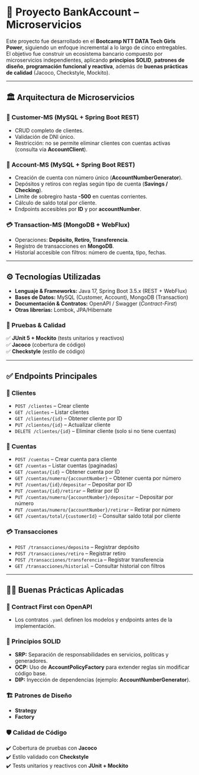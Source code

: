 # 🚀 Proyecto BankAccount – Microservicios

Este proyecto fue desarrollado en el **Bootcamp NTT DATA Tech Girls Power**, siguiendo un enfoque incremental a lo largo de cinco entregables.  
El objetivo fue construir un ecosistema bancario compuesto por microservicios independientes, aplicando **principios SOLID**, **patrones de diseño**, **programación funcional y reactiva**, además de **buenas prácticas de calidad** (Jacoco, Checkstyle, Mockito).

---

## 🏛 Arquitectura de Microservicios

### 👤 Customer-MS (MySQL + Spring Boot REST)  
- CRUD completo de clientes.  
- Validación de DNI único.  
- Restricción: no se permite eliminar clientes con cuentas activas (consulta vía **AccountClient**).  

### 🏦 Account-MS (MySQL + Spring Boot REST)  
- Creación de cuenta con número único (**AccountNumberGenerator**).  
- Depósitos y retiros con reglas según tipo de cuenta (**Savings / Checking**).  
- Límite de sobregiro hasta **-500** en cuentas corrientes.  
- Cálculo de saldo total por cliente.  
- Endpoints accesibles por **ID** y por **accountNumber**.  

### 💳 Transaction-MS (MongoDB + WebFlux)  
- Operaciones: **Depósito, Retiro, Transferencia**.  
- Registro de transacciones en **MongoDB**.  
- Historial accesible con filtros: número de cuenta, tipo, fechas.  

---

## ⚙️ Tecnologías Utilizadas

- **Lenguaje & Frameworks:** Java 17, Spring Boot 3.5.x (REST + WebFlux)  
- **Bases de Datos:** MySQL (Customer, Account), MongoDB (Transaction)  
- **Documentación & Contratos:** OpenAPI / Swagger (*Contract-First*)  
- **Otras librerías:** Lombok, JPA/Hibernate  

### 🧪 Pruebas & Calidad
  ✅ **JUnit 5 + Mockito** (tests unitarios y reactivos)  
  ✅ **Jacoco** (cobertura de código)  
  ✅ **Checkstyle** (estilo de código)  

---

## ✅ Endpoints Principales

### 👤 Clientes
- `POST /clientes` – Crear cliente  
- `GET /clientes` – Listar clientes  
- `GET /clientes/{id}` – Obtener cliente por ID  
- `PUT /clientes/{id}` – Actualizar cliente  
- `DELETE /clientes/{id}` – Eliminar cliente (solo si no tiene cuentas)  

### 🏦 Cuentas
- `POST /cuentas` – Crear cuenta para cliente  
- `GET /cuentas` – Listar cuentas (paginadas)  
- `GET /cuentas/{id}` – Obtener cuenta por ID  
- `GET /cuentas/numero/{accountNumber}` – Obtener cuenta por número  
- `PUT /cuentas/{id}/depositar` – Depositar por ID  
- `PUT /cuentas/{id}/retirar` – Retirar por ID  
- `PUT /cuentas/numero/{accountNumber}/depositar` – Depositar por número  
- `PUT /cuentas/numero/{accountNumber}/retirar` – Retirar por número  
- `GET /cuentas/total/{customerId}` – Consultar saldo total por cliente  

### 💳 Transacciones
- `POST /transacciones/deposito` – Registrar depósito  
- `POST /transacciones/retiro` – Registrar retiro  
- `POST /transacciones/transferencia` – Registrar transferencia  
- `GET /transacciones/historial` – Consultar historial con filtros  

---

## 🧑‍💻 Buenas Prácticas Aplicadas

### 📑 Contract First con OpenAPI
- Los contratos `.yaml` definen los modelos y endpoints antes de la implementación.  

### 📌 Principios SOLID
- **SRP:** Separación de responsabilidades en servicios, políticas y generadores.  
- **OCP:** Uso de **AccountPolicyFactory** para extender reglas sin modificar código base.  
- **DIP:** Inyección de dependencias (ejemplo: **AccountNumberGenerator**).  

### 🏗 Patrones de Diseño
- **Strategy**  
- **Factory**  

### 🛡 Calidad de Código
  ✔️ Cobertura de pruebas con **Jacoco**  
  ✔️ Estilo validado con **Checkstyle**  
  ✔️ Tests unitarios y reactivos con **JUnit + Mockito**  
